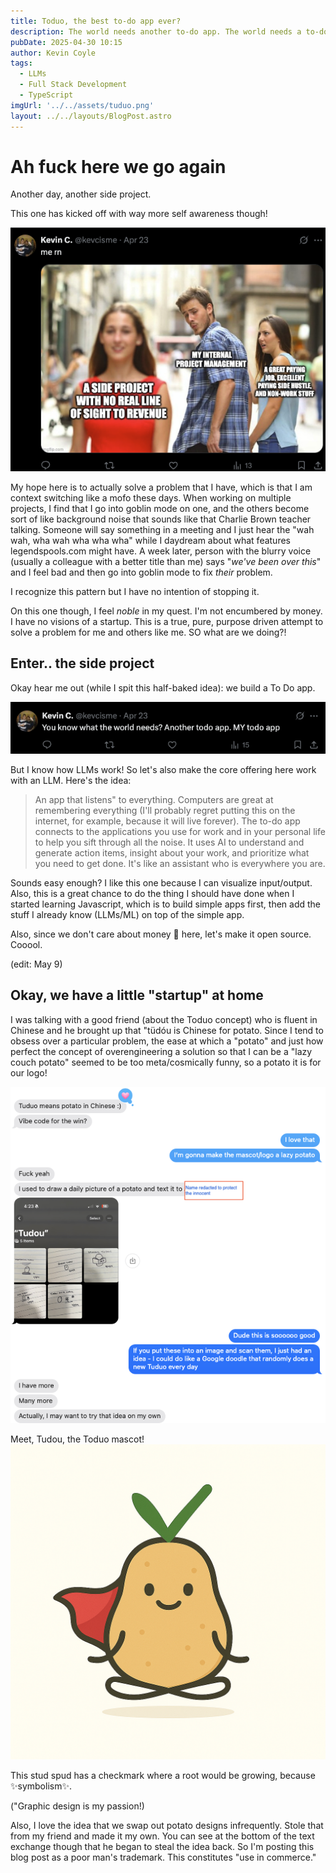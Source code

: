 ```yaml
---
title: Toduo, the best to-do app ever?
description: The world needs another to-do app. The world needs a to-do app, but with AI. Have I lost my mind? Those previous two sentences are what I would expect from a crazed tech bro, but I'm better than that, right? Nah. I'm not, let's build. 
pubDate: 2025-04-30 10:15
author: Kevin Coyle
tags:
  - LLMs
  - Full Stack Development
  - TypeScript
imgUrl: '../../assets/tuduo.png'
layout: ../../layouts/BlogPost.astro
---
```


# Ah fuck here we go again
Another day, another side project.

This one has kicked off with way more self awareness though!

[![](../../assets/tweet-side-project.png)](https://x.com/kevcisme/status/1915174339198279701)

My hope here is to actually solve a problem that I have, which is that I am context switching like a mofo these days. When working on multiple projects, I find that I go into goblin mode on one, and the others become sort of like background noise that sounds like that Charlie Brown teacher talking. Someone will say something in a meeting and I just hear the "wah wah, wha wah wha wha wha" while I daydream about what features legendspools.com might have. A week later, person with the blurry voice (usually a colleague with a better title than me) says "_we've been over this_" and I feel bad and then go into goblin mode to fix _their_ problem.

I recognize this pattern but I have no intention of stopping it. 

On this one though, I feel _noble_ in my quest. I'm not encumbered by money. I have no visions of a startup. This is a true, pure, purpose driven attempt to solve a problem for me and others like me. SO what are we doing?!

## Enter.. the side project

Okay hear me out (while I spit this half-baked idea): we build a To Do app.

[![](../../assets/tweet-world-needs-toduo.png)](https://x.com/kevcisme/status/1915173187937329622)

But I know how LLMs work! So let's also make the core offering here work with an LLM. Here's the idea:

> An app that listens" to everything. Computers are great at remembering everything (I'll probably regret putting this on the internet, for example, because it will live forever). The to-do app connects to the applications you use for work and in your personal life to help you sift through all the noise. It uses AI to understand and generate action items, insight about your work, and prioritize what you need to get done. It's like an assistant who is everywhere you are.

Sounds easy enough? I like this one because I can visualize input/output. Also, this is a great chance to do the thing I should have done when I started learning Javascript, which is to build simple apps first, then add the stuff I already know (LLMs/ML) on top of the simple app. 

Also, since we don't care about money 🤗 here, let's make it open source. Cooool. 


(edit: May 9)
## Okay, we have a little "startup" at home

I was talking with a good friend (about the Toduo concept) who is fluent in Chinese and he brought up that "tüdóu is Chinese for potato. Since I tend to obsess over a particular problem, the ease at which a "potato" and just how perfect the concept of overengineering a solution so that I can be a "lazy couch potato" seemed to be too meta/cosmically funny, so a potato it is for our logo!

![](../../assets/tudou-origination.png)

Meet, Tudou, the Toduo mascot!
![](../../assets/tuduo.png)

This stud spud has a checkmark where a root would be growing, because ✨symbolism✨. 

("Graphic design is my passion!)

Also, I love the idea that we swap out potato designs infrequently. Stole that from my friend and made it my own. You can see at the bottom of the text exchange though that he began to steal the idea back. So I'm posting this blog post as a poor man's trademark. This constitutes "use in commerce."


